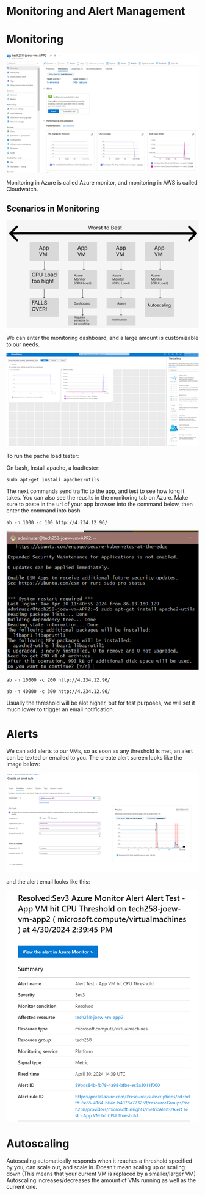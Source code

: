 # Monitoring and Alert Management

# Monitoring

![alt text](images/monitoring_tab.png)

Monitoring in Azure is called Azure monitor, and monitoring in AWS is called Cloudwatch.

## Scenarios in Monitoring

![alt text](images/worst_to_best_monitoring.png)

We can enter the monitoring dashboard, and a large amount is customizable to our needs.

![alt text](images/dashboard_editor.png)

To run the pache load tester:

On bash, Install apache, a loadtester:
```
sudo apt-get install apache2-utils
```
The next commands send traffic to the app, and test to see how long it takes. You can also see the reuslts in the monitoring tab on Azure.
Make sure to paste in the url of your app browser into the command below, then enter the command into bash
```
ab -n 1000 -c 100 http://4.234.12.96/
```

![alt text](images/loadtester_command.png)

```
ab -n 10000 -c 200 http://4.234.12.96/
```
```
ab -n 40000 -c 300 http://4.234.12.96/
```
Usually the threshold will be alot higher, but for test purposes, we will set it much lower to trigger an email notification.

# Alerts

We can add alerts to our VMs, so as soon as any threshold is met, an alert can be texted or emailed to you. The create alert screen looks like the image below:

![alt text](images/alert_conditions.png)

and the alert email looks like this:

![alt text](images/email_alert.png)

# Autoscaling

Autoscaling automatically responds when it reaches a threshold specified by you, can scale out, and scale in. Doesn't mean scaling up or scaling down (This means that your current VM is replaced by a smaller/larger VM)
Autoscaling increases/decreases the amount of VMs running as well as the current one.
